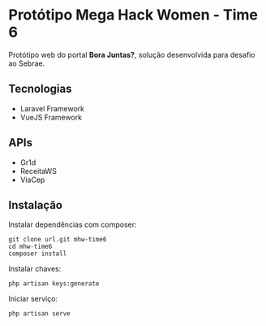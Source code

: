 # Protótipo Mega Hack Women - Time 6

Protótipo web do portal **Bora Juntas?**, solução desenvolvida para desafio ao Sebrae.

## Tecnologias

- Laravel Framework
- VueJS Framework

## APIs

- Gr1d
- ReceitaWS
- ViaCep

## Instalação

Instalar dependências com composer:

    git clone url.git mhw-time6
    cd mhw-time6
    composer install

Instalar chaves:

    php artisan keys:generate

Iniciar serviço:

    php artisan serve